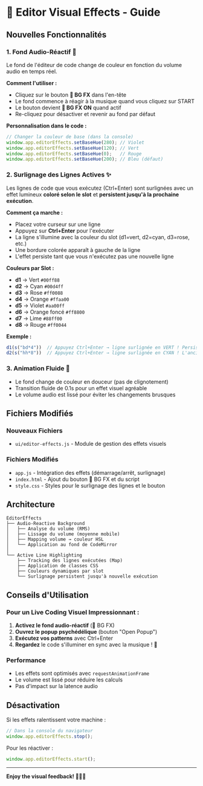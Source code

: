 # 🎨 Editor Visual Effects - Guide

## Nouvelles Fonctionnalités

### 1. **Fond Audio-Réactif** 🎵
Le fond de l'éditeur de code change de couleur en fonction du volume audio en temps réel.

**Comment l'utiliser :**
- Cliquez sur le bouton **🎨 BG FX** dans l'en-tête
- Le fond commence à réagir à la musique quand vous cliquez sur START
- Le bouton devient **🎨 BG FX ON** quand actif
- Re-cliquez pour désactiver et revenir au fond par défaut

**Personnalisation dans le code :**
```javascript
// Changer la couleur de base (dans la console)
window.app.editorEffects.setBaseHue(280); // Violet
window.app.editorEffects.setBaseHue(120); // Vert
window.app.editorEffects.setBaseHue(0);   // Rouge
window.app.editorEffects.setBaseHue(200); // Bleu (défaut)
```

### 2. **Surlignage des Lignes Actives** ✨
Les lignes de code que vous exécutez (Ctrl+Enter) sont surlignées avec un effet lumineux **coloré selon le slot** et **persistent jusqu'à la prochaine exécution**.

**Comment ça marche :**
- Placez votre curseur sur une ligne
- Appuyez sur **Ctrl+Enter** pour l'exécuter
- La ligne s'illumine avec la couleur du slot (d1=vert, d2=cyan, d3=rose, etc.)
- Une bordure colorée apparaît à gauche de la ligne
- L'effet persiste tant que vous n'exécutez pas une nouvelle ligne

**Couleurs par Slot :**

- **d1** → Vert `#00ff88`
- **d2** → Cyan `#00d4ff`
- **d3** → Rose `#ff0088`
- **d4** → Orange `#ffaa00`
- **d5** → Violet `#aa00ff`
- **d6** → Orange foncé `#ff8800`
- **d7** → Lime `#88ff00`
- **d8** → Rouge `#ff0044`

**Exemple :**
```javascript
d1(s("bd*4"))  // Appuyez Ctrl+Enter → ligne surlignée en VERT ! Persiste jusqu'à la prochaine exécution
d2(s("hh*8"))  // Appuyez Ctrl+Enter → ligne surlignée en CYAN ! L'ancienne surbrillance d1 disparaît
```

### 3. **Animation Fluide** 🌊
- Le fond change de couleur en douceur (pas de clignotement)
- Transition fluide de 0.1s pour un effet visuel agréable
- Le volume audio est lissé pour éviter les changements brusques

## Fichiers Modifiés

### Nouveaux Fichiers
- `ui/editor-effects.js` - Module de gestion des effets visuels

### Fichiers Modifiés
- `app.js` - Intégration des effets (démarrage/arrêt, surlignage)
- `index.html` - Ajout du bouton 🎨 BG FX et du script
- `style.css` - Styles pour le surlignage des lignes et le bouton

## Architecture

```
EditorEffects
├── Audio-Reactive Background
│   ├── Analyse du volume (RMS)
│   ├── Lissage du volume (moyenne mobile)
│   ├── Mapping volume → couleur HSL
│   └── Application au fond de CodeMirror
│
└── Active Line Highlighting
    ├── Tracking des lignes exécutées (Map)
    ├── Application de classes CSS
    ├── Couleurs dynamiques par slot
    └── Surlignage persistent jusqu'à nouvelle exécution
```

## Conseils d'Utilisation

### Pour un Live Coding Visuel Impressionnant :
1. **Activez le fond audio-réactif** (🎨 BG FX)
2. **Ouvrez le popup psychédélique** (bouton "Open Popup")
3. **Exécutez vos patterns** avec Ctrl+Enter
4. **Regardez** le code s'illuminer en sync avec la musique ! 🎉

### Performance
- Les effets sont optimisés avec `requestAnimationFrame`
- Le volume est lissé pour réduire les calculs
- Pas d'impact sur la latence audio

## Désactivation

Si les effets ralentissent votre machine :
```javascript
// Dans la console du navigateur
window.app.editorEffects.stop();
```

Pour les réactiver :
```javascript
window.app.editorEffects.start();
```

---

**Enjoy the visual feedback! 🎨🎵✨**

